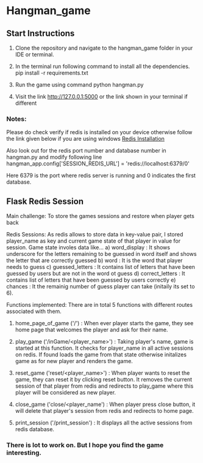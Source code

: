 # Hangman_game

## Start Instructions
1. Clone the repository and navigate to the hangman_game folder in your IDE or terminal.

2. In the terminal run following command to install all the dependencies.
   pip install -r requirements.txt

3. Run the game using command
   python hangman.py 

4. Visit the link http://127.0.0.1:5000 or the link shown in your terminal if different

### Notes:
Please do check verify if redis is installed on your device otherwise follow the link given below if you are using windows <a href="https://youtu.be/8OcOv7wh82Y" target="_blank">Redis Installation</a>

Also look out for the redis port number and database number in hangman.py and modify following line
hangman_app.config['SESSION_REDIS_URL'] = 'redis://localhost:6379/0'

Here 6379 is the port where redis server is running and 0 indicates the first database. 

## Flask Redis Session
Main challenge:
To store the games sessions and restore when player gets back

Redis Sessions:
As redis allows to store data in key-value pair, I stored player_name as key and current game state of that player in value for session.
Game state involes data like...
a) word_display : It shows underscore for the letters remaining to be guessed in word itself and shows the letter that are correctly guessed
b) word : It is the word that player needs to guess
c) guessed_letters : It contains list of letters that have been guessed by users but are not in the word ot guess
d) correct_letters : It contains list of letters that have been guessed by users correctly
e) chances : It the remainig number of guess player can take (initaily its set to 6).

Functions implemented:
There are in total 5 functions with different routes associated with them.

1. home_page_of_game ('/') : When ever player starts the game, they see home page that welcomes the player and ask for their name.

2. play_game ('/inGame/<player_name>') : Taking player's name, game is started at this function. It checks for player_name in all active sessions on redis. If found loads the game from that state otherwise initalizes game as for new player and renders the game.

3. reset_game ('reset/<player_name>') : When player wants to reset the game, they can reset it by clicking reset button. It removes the current session of that player from redis and redirects to play_game where this player will be considered as new player.

4. close_game ('close/<player_name') : When player press close button, it will delete that player's session from redis and redirects to home page.

5. print_session ('/print_session') : It displays all the active sessions from redis database.

### There is lot to work on. But I hope you find the game interesting.


